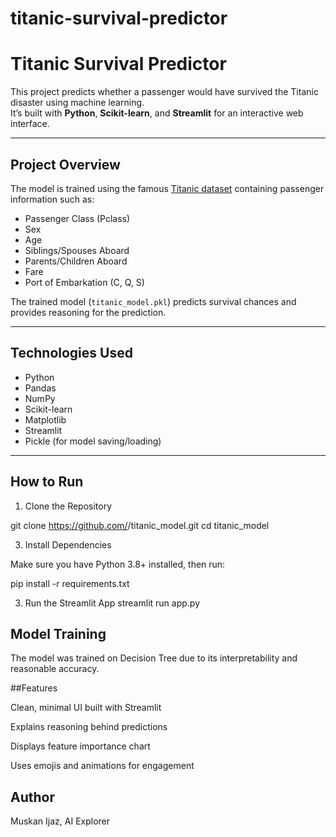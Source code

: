 # titanic-survival-predictor
# Titanic Survival Predictor

This project predicts whether a passenger would have survived the Titanic disaster using machine learning.  
It’s built with **Python**, **Scikit-learn**, and **Streamlit** for an interactive web interface.

---

## Project Overview
The model is trained using the famous [Titanic dataset](https://www.kaggle.com/c/titanic) containing passenger information such as:
- Passenger Class (Pclass)
- Sex
- Age
- Siblings/Spouses Aboard
- Parents/Children Aboard
- Fare
- Port of Embarkation (C, Q, S)

The trained model (`titanic_model.pkl`) predicts survival chances and provides reasoning for the prediction.

---

## Technologies Used
- Python 
- Pandas  
- NumPy  
- Scikit-learn  
- Matplotlib  
- Streamlit  
- Pickle (for model saving/loading)

---

##  How to Run

1) Clone the Repository

git clone https://github.com/<Muskan1234321>/titanic_model.git
cd titanic_model

3) Install Dependencies

Make sure you have Python 3.8+ installed, then run:

pip install -r requirements.txt

3) Run the Streamlit App
streamlit run app.py

## Model Training

The model was trained on Decision Tree due to its interpretability and reasonable accuracy.

##Features

Clean, minimal UI built with Streamlit

Explains reasoning behind predictions

Displays feature importance chart

Uses emojis and animations for engagement 

## Author
Muskan Ijaz, 
AI Explorer
